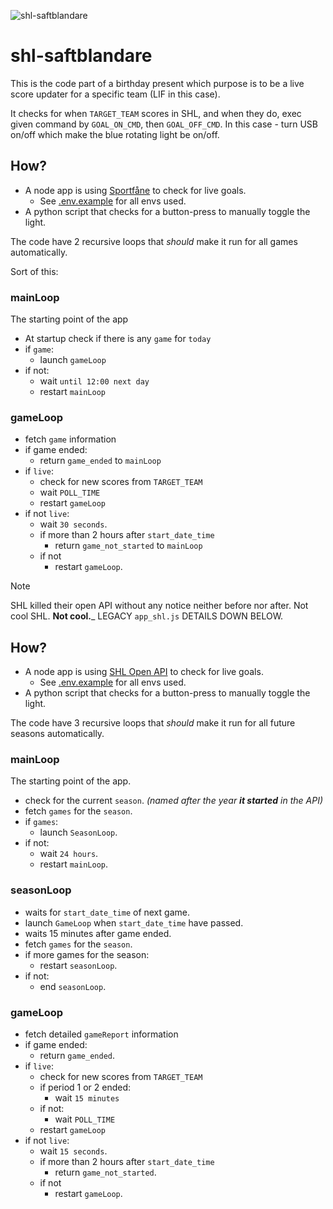![shl-saftblandare](https://user-images.githubusercontent.com/8742118/195601990-fa4bd7c3-f78f-4857-b90e-4b68d7a3e46a.gif)

# shl-saftblandare
This is the code part of a birthday present which purpose is to be a live score updater for a specific team (LIF in this case).

It checks for when `TARGET_TEAM` scores in SHL, and when they do, exec given command by `GOAL_ON_CMD`, then `GOAL_OFF_CMD`. In this case - turn USB on/off which make the blue rotating light be on/off.

## How?
* A node app is using [Sportfåne](https://www.sportfane.se/) to check for live goals.
  - See [.env.example](.env.example) for all envs used.
* A python script that checks for a button-press to manually toggle the light.

The code have 2 recursive loops that _should_ make it run for all games automatically.

Sort of this:

### mainLoop
The starting point of the app
* At startup check if there is any `game` for `today`
* if `game`:
  - launch `gameLoop`
* if not:
  - wait `until 12:00 next day`
  - restart `mainLoop`

### gameLoop
* fetch `game` information
* if game ended:
  - return `game_ended` to `mainLoop`
* if `live`:
  - check for new scores from `TARGET_TEAM`
  - wait `POLL_TIME`
  - restart `gameLoop`
* if not `live`:
  - wait `30 seconds`.
  - if more than 2 hours after `start_date_time`
    - return `game_not_started` to `mainLoop`
  - if not
    - restart `gameLoop`.

> [!NOTE]
> SHL killed their open API without any notice neither before nor after. Not cool SHL. **Not cool.**_
> LEGACY `app_shl.js` DETAILS DOWN BELOW.

## How?
* A node app is using [SHL Open API](http://doc.openapi.shl.se/) to check for live goals.
  - See [.env.example](.env.example) for all envs used.
* A python script that checks for a button-press to manually toggle the light.

The code have 3 recursive loops that _should_ make it run for all future seasons automatically.

### mainLoop
The starting point of the app.
* check for the current `season`. _(named after the year **it started** in the API)_
* fetch `games` for the `season`.
* if `games`:
  - launch `SeasonLoop`.
* if not:
  - wait `24 hours`.
  - restart `mainLoop`.

### seasonLoop
* waits for `start_date_time` of next game.
* launch `GameLoop` when `start_date_time` have passed.
* waits 15 minutes after game ended.
* fetch `games` for the `season`.
* if more games for the season:
  - restart `seasonLoop`.
* if not:
  - end `seasonLoop`.

### gameLoop
* fetch detailed `gameReport` information
* if game ended:
  - return `game_ended`.
* if `live`:
  - check for new scores from `TARGET_TEAM`
  - if period 1 or 2 ended:
    - wait `15 minutes`
  - if not:
    - wait `POLL_TIME`
  - restart `gameLoop`
* if not `live`:
  - wait `15 seconds`.
  - if more than 2 hours after `start_date_time`
    - return `game_not_started`. 
  - if not
    - restart `gameLoop`.
